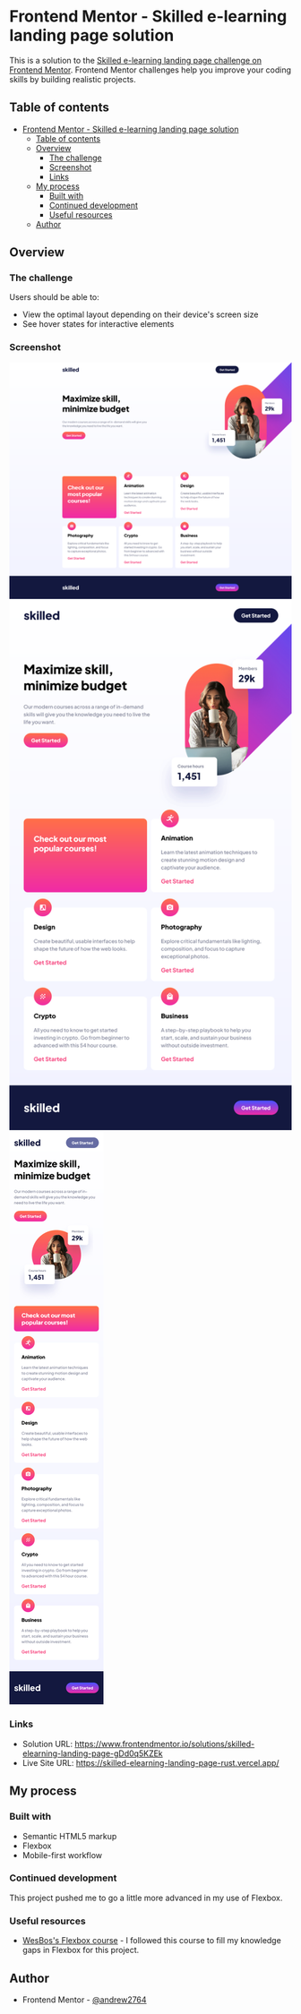 # Frontend Mentor - Skilled e-learning landing page solution

This is a solution to the [Skilled e-learning landing page challenge on Frontend Mentor](https://www.frontendmentor.io/challenges/skilled-elearning-landing-page-S1ObDrZ8q). Frontend Mentor challenges help you improve your coding skills by building realistic projects.

## Table of contents

- [Frontend Mentor - Skilled e-learning landing page solution](#frontend-mentor---skilled-e-learning-landing-page-solution)
  - [Table of contents](#table-of-contents)
  - [Overview](#overview)
    - [The challenge](#the-challenge)
    - [Screenshot](#screenshot)
    - [Links](#links)
  - [My process](#my-process)
    - [Built with](#built-with)
    - [Continued development](#continued-development)
    - [Useful resources](#useful-resources)
  - [Author](#author)


## Overview

### The challenge

Users should be able to:

- View the optimal layout depending on their device's screen size
- See hover states for interactive elements

### Screenshot

![](./src/assets/viewDesktop.png)
![](./src/assets/viewTablet.png)
![](./src/assets/viewMobile.png)

### Links

- Solution URL: https://www.frontendmentor.io/solutions/skilled-elearning-landing-page-gDd0q5KZEk
- Live Site URL: https://skilled-elearning-landing-page-rust.vercel.app/

## My process

### Built with

- Semantic HTML5 markup
- Flexbox
- Mobile-first workflow

### Continued development
This project pushed me to go a little more advanced in my use of Flexbox.

### Useful resources

- [WesBos's Flexbox course](https://flexbox.io/) - I followed this course to fill my knowledge gaps in Flexbox for this project.
  
## Author

- Frontend Mentor - [@andrew2764](https://www.frontendmentor.io/profile/andrew2764)
